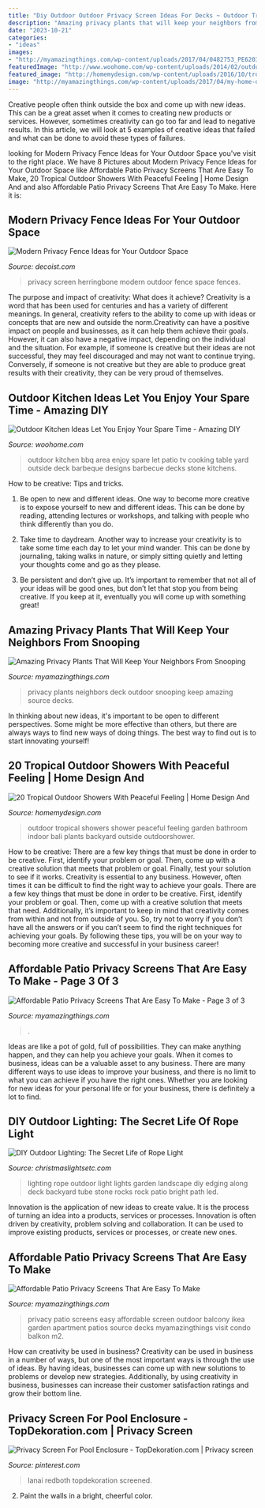 ```yaml
---
title: "Diy Outdoor Outdoor Privacy Screen Ideas For Decks ~ Outdoor Tropical Showers Shower Peaceful Feeling Garden Bathroom Indoor Bali Plants Backyard Outside Outdoorshower"
description: "Amazing privacy plants that will keep your neighbors from snooping"
date: "2023-10-21"
categories:
- "ideas"
images:
- "http://myamazingthings.com/wp-content/uploads/2017/04/0482753_PE620377_S5.jpg"
featuredImage: "http://www.woohome.com/wp-content/uploads/2014/02/outdoor-kitchen-15.jpg"
featured_image: "http://homemydesign.com/wp-content/uploads/2016/10/tropical-outdoor-shower-decor.jpg"
image: "http://myamazingthings.com/wp-content/uploads/2017/04/my-home-deck-featuring-my-beaqutiful-green-wall-installed-for-privacy-decks-outdoor-living.1.jpg"
---
```



Creative people often think outside the box and come up with new ideas. This can be a great asset when it comes to creating new products or services. However, sometimes creativity can go too far and lead to negative results. In this article, we will look at 5 examples of creative ideas that failed and what can be done to avoid these types of failures.

	

		
looking for Modern Privacy Fence Ideas for Your Outdoor Space you've visit to the right place. We have 8 Pictures about Modern Privacy Fence Ideas for Your Outdoor Space like Affordable Patio Privacy Screens That Are Easy To Make, 20 Tropical Outdoor Showers With Peaceful Feeling | Home Design And and also Affordable Patio Privacy Screens That Are Easy To Make. Here it is:
		
    
## Modern Privacy Fence Ideas For Your Outdoor Space

<img loading=lazy src="http://cdn.decoist.com/wp-content/uploads/2015/07/Herringbone-privacy-screen.jpg" onerror="this.onerror=null;this.src='https://tse2.mm.bing.net/th?id=OIP.9HIEmbCu5kN0oDAGTd2bawHaJ4&amp;pid=15.1';" alt="Modern Privacy Fence Ideas for Your Outdoor Space">

_Source: decoist.com_

>privacy screen herringbone modern outdoor fence space fences. 

	

The purpose and impact of creativity: What does it achieve?
Creativity is a word that has been used for centuries and has a variety of different meanings. In general, creativity refers to the ability to come up with ideas or concepts that are new and outside the norm.Creativity can have a positive impact on people and businesses, as it can help them achieve their goals. However, it can also have a negative impact, depending on the individual and the situation. For example, if someone is creative but their ideas are not successful, they may feel discouraged and may not want to continue trying. Conversely, if someone is not creative but they are able to produce great results with their creativity, they can be very proud of themselves.

    
## Outdoor Kitchen Ideas Let You Enjoy Your Spare Time - Amazing DIY

<img loading=lazy src="http://www.woohome.com/wp-content/uploads/2014/02/outdoor-kitchen-15.jpg" onerror="this.onerror=null;this.src='https://tse2.mm.bing.net/th?id=OIP.aBX0IHzMpmdlZpbli8pgXgHaJ4&amp;pid=15.1';" alt="Outdoor Kitchen Ideas Let You Enjoy Your Spare Time - Amazing DIY">

_Source: woohome.com_

>outdoor kitchen bbq area enjoy spare let patio tv cooking table yard outside deck barbeque designs barbecue decks stone kitchens. 

	

How to be creative: Tips and tricks.
1. Be open to new and different ideas. One way to become more creative is to expose yourself to new and different ideas. This can be done by reading, attending lectures or workshops, and talking with people who think differently than you do.
2. Take time to daydream. Another way to increase your creativity is to take some time each day to let your mind wander. This can be done by journaling, taking walks in nature, or simply sitting quietly and letting your thoughts come and go as they please.

3. Be persistent and don’t give up. It’s important to remember that not all of your ideas will be good ones, but don’t let that stop you from being creative. If you keep at it, eventually you will come up with something great!

    
## Amazing Privacy Plants That Will Keep Your Neighbors From Snooping

<img loading=lazy src="http://myamazingthings.com/wp-content/uploads/2017/04/my-home-deck-featuring-my-beaqutiful-green-wall-installed-for-privacy-decks-outdoor-living.1.jpg" onerror="this.onerror=null;this.src='https://tse2.mm.bing.net/th?id=OIP.n8gmtxRyJoJF-85UL8K44QHaKx&amp;pid=15.1';" alt="Amazing Privacy Plants That Will Keep Your Neighbors From Snooping">

_Source: myamazingthings.com_

>privacy plants neighbors deck outdoor snooping keep amazing source decks. 

	

In thinking about new ideas, it's important to be open to different perspectives. Some might be more effective than others, but there are always ways to find new ways of doing things. The best way to find out is to start innovating yourself!

    
## 20 Tropical Outdoor Showers With Peaceful Feeling | Home Design And

<img loading=lazy src="http://homemydesign.com/wp-content/uploads/2016/10/tropical-outdoor-shower-decor.jpg" onerror="this.onerror=null;this.src='https://tse2.mm.bing.net/th?id=OIP.csdruIgBZ_Sm6KwRbTemGwHaLH&amp;pid=15.1';" alt="20 Tropical Outdoor Showers With Peaceful Feeling | Home Design And">

_Source: homemydesign.com_

>outdoor tropical showers shower peaceful feeling garden bathroom indoor bali plants backyard outside outdoorshower. 

	

How to be creative: There are a few key things that must be done in order to be creative. First, identify your problem or goal. Then, come up with a creative solution that meets that problem or goal. Finally, test your solution to see if it works.
Creativity is essential to any business. However, often times it can be difficult to find the right way to achieve your goals. There are a few key things that must be done in order to be creative. First, identify your problem or goal. Then, come up with a creative solution that meets that need. Additionally, it’s important to keep in mind that creativity comes from within and not from outside of you. So, try not to worry if you don’t have all the answers or if you can’t seem to find the right techniques for achieving your goals. By following these tips, you will be on your way to becoming more creative and successful in your business career!

    
## Affordable Patio Privacy Screens That Are Easy To Make - Page 3 Of 3

<img loading=lazy src="https://myamazingthings.com/wp-content/uploads/2017/04/7dc20e33084681f10ac8ccb24c028408.jpg" onerror="this.onerror=null;this.src='https://tse4.mm.bing.net/th?id=OIP.4PvwfuaTnJzhZ015YpovxQHaG3&amp;pid=15.1';" alt="Affordable Patio Privacy Screens That Are Easy To Make - Page 3 of 3">

_Source: myamazingthings.com_

>. 

	

Ideas are like a pot of gold, full of possibilities. They can make anything happen, and they can help you achieve your goals. When it comes to business, ideas can be a valuable asset to any business. There are many different ways to use ideas to improve your business, and there is no limit to what you can achieve if you have the right ones. Whether you are looking for new ideas for your personal life or for your business, there is definitely a lot to find.

    
## DIY Outdoor Lighting: The Secret Life Of Rope Light

<img loading=lazy src="https://cdn.christmaslightsetc.com/images/CategoryDetail/49632/landscape-lighting-rope-lights-8504.jpg" onerror="this.onerror=null;this.src='https://tse1.mm.bing.net/th?id=OIP.VeDwUgsTwa3obZMDNOxnQAHaJW&amp;pid=15.1';" alt="DIY Outdoor Lighting: The Secret Life of Rope Light">

_Source: christmaslightsetc.com_

>lighting rope outdoor light lights garden landscape diy edging along deck backyard tube stone rocks rock patio bright path led. 

	

Innovation is the application of new ideas to create value. It is the process of turning an idea into a products, services or processes. Innovation is often driven by creativity, problem solving and collaboration. It can be used to improve existing products, services or processes, or create new ones.

    
## Affordable Patio Privacy Screens That Are Easy To Make

<img loading=lazy src="http://myamazingthings.com/wp-content/uploads/2017/04/0482753_PE620377_S5.jpg" onerror="this.onerror=null;this.src='https://tse3.mm.bing.net/th?id=OIP.GcUhA7_GILwtDXCsvX0i0AHaHa&amp;pid=15.1';" alt="Affordable Patio Privacy Screens That Are Easy To Make">

_Source: myamazingthings.com_

>privacy patio screens easy affordable screen outdoor balcony ikea garden apartment patios source decks myamazingthings visit condo balkon m2. 

	

How can creativity be used in business?
Creativity can be used in business in a number of ways, but one of the most important ways is through the use of ideas. By having ideas, businesses can come up with new solutions to problems or develop new strategies. Additionally, by using creativity in business, businesses can increase their customer satisfaction ratings and grow their bottom line.

    
## Privacy Screen For Pool Enclosure - TopDekoration.com | Privacy Screen

<img loading=lazy src="https://i.pinimg.com/736x/47/99/40/479940683aff24f2558ae9b0e3c8cbb9.jpg" onerror="this.onerror=null;this.src='https://tse2.mm.bing.net/th?id=OIP.Rd3uNtEfRlAb8xT4IHiH2wHaEK&amp;pid=15.1';" alt="Privacy Screen For Pool Enclosure - TopDekoration.com | Privacy screen">

_Source: pinterest.com_

>lanai redboth topdekoration screened. 

	

2. Paint the walls in a bright, cheerful color.

